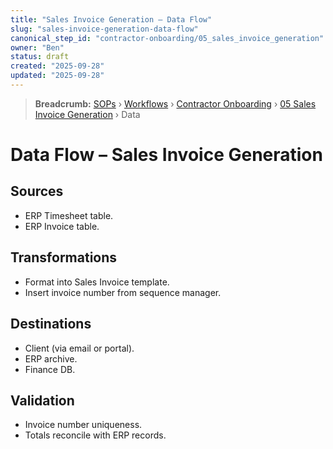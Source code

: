 ```yaml
---
title: "Sales Invoice Generation – Data Flow"
slug: "sales-invoice-generation-data-flow"
canonical_step_id: "contractor-onboarding/05_sales_invoice_generation"
owner: "Ben"
status: draft
created: "2025-09-28"
updated: "2025-09-28"
---
```


> **Breadcrumb:** [SOPs](/docs/sop/README.md) › [Workflows](/docs/sop/workflow/README.md) › [Contractor Onboarding](../) › [05 Sales Invoice Generation](../05_sales_invoice_generation/README.md) › Data


# Data Flow – Sales Invoice Generation

## Sources
- ERP Timesheet table.  
- ERP Invoice table.  

## Transformations
- Format into Sales Invoice template.  
- Insert invoice number from sequence manager.  

## Destinations
- Client (via email or portal).  
- ERP archive.  
- Finance DB.  

## Validation
- Invoice number uniqueness.  
- Totals reconcile with ERP records.  
